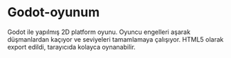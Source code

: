 # Godot-oyunum
Godot ile yapılmış 2D platform oyunu. Oyuncu engelleri aşarak düşmanlardan kaçıyor ve seviyeleri tamamlamaya çalışıyor. HTML5 olarak export edildi, tarayıcıda kolayca oynanabilir.
